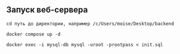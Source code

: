 ## Запуск веб-сервера
```
cd путь до директории, например /c/Users/moise/Desktop/backend
```
```
docker compose up -d
```
```
docker exec -i mysql-db mysql -uroot -prootpass < init.sql
```
